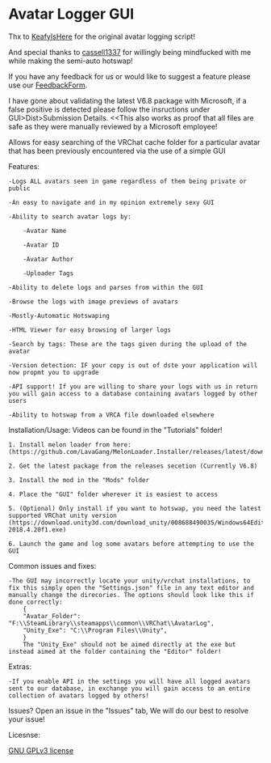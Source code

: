 # Avatar Logger GUI

Thx to [KeafyIsHere](https://github.com/KeafyIsHere) for the original avatar logging script!

And special thanks to [cassell1337](https://github.com/cassell1337) for willingly being mindfucked with me while making the semi-auto hotswap!

If you have any feedback for us or would like to suggest a feature please use our [FeedbackForm](https://forms.gle/QifnS6ZSa8fse9yF7).

I have gone about validating the latest V6.8 package with Microsoft, if a false positive is detected please follow the insructions under GUI>Dist>Submission Details. <<This also works as proof that all files are safe as they were manually reviewed by a Microsoft employee!

Allows for easy searching of the VRChat cache folder for a particular avatar that has been previously encountered via the use of a simple GUI

Features:

	-Logs ALL avatars seen in game regardless of them being private or public
	
	-An easy to navigate and in my opinion extremely sexy GUI
	
	-Ability to search avatar logs by:
	
		-Avatar Name
		
		-Avatar ID
		
		-Avatar Author
		
		-Uploader Tags
		
	-Ability to delete logs and parses from within the GUI
	
	-Browse the logs with image previews of avatars
	
	-Mostly-Automatic Hotswaping
	
	-HTML Viewer for easy browsing of larger logs
	
	-Search by tags: These are the tags given during the upload of the avatar
	
	-Version detection: IF your copy is out of dste your application will now propmt you to upgrade

    -API support! If you are willing to share your logs with us in return you will gain access to a database containing avatars logged by other users

    -Ability to hotswap from a VRCA file downloaded elsewhere

Installation/Usage: Videos can be found in the "Tutorials" folder!
	
    1. Install melon loader from here: (https://github.com/LavaGang/MelonLoader.Installer/releases/latest/download/MelonLoader.Installer.exe)

    2. Get the latest package from the releases secetion (Currently V6.8)

    3. Install the mod in the "Mods" folder

    4. Place the "GUI" folder wherever it is easiest to access

    5. (Optional) Only install if you want to hotswap, you need the latest supported VRChat unity version (https://download.unity3d.com/download_unity/008688490035/Windows64EditorInstaller/UnitySetup64-2018.4.20f1.exe)

    6. Launch the game and log some avatars before attempting to use the GUI

Common issues and fixes:

    -The GUI may incorrectly locate your unity/vrchat installations, to fix this simply open the "Settings.json" file in any text editor and manually change the direcories. The options should look like this if done correctly:
        {
        "Avatar_Folder": "F:\\SteamLibrary\\steamapps\\common\\VRChat\\AvatarLog",
        "Unity_Exe": "C:\\Program Files\\Unity",
        }
        The "Unity_Exe" should not be aimed directly at the exe but instead aimed at the folder containing the "Editor" folder!
Extras:

    -If you enable API in the settings you will have all logged avatars sent to our database, in exchange you will gain access to an entire collection of avatars logged by others!

Issues? Open an issue in the "Issues" tab, We will do our best to resolve your issue!

Licesnse:

[GNU GPLv3 license](https://www.gnu.org/licenses/gpl-3.0.en.html)
